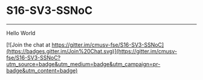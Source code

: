 # S16-SV3-SSNoC
---
Hello World

[![Join the chat at https://gitter.im/cmusv-fse/S16-SV3-SSNoC](https://badges.gitter.im/Join%20Chat.svg)](https://gitter.im/cmusv-fse/S16-SV3-SSNoC?utm_source=badge&utm_medium=badge&utm_campaign=pr-badge&utm_content=badge)